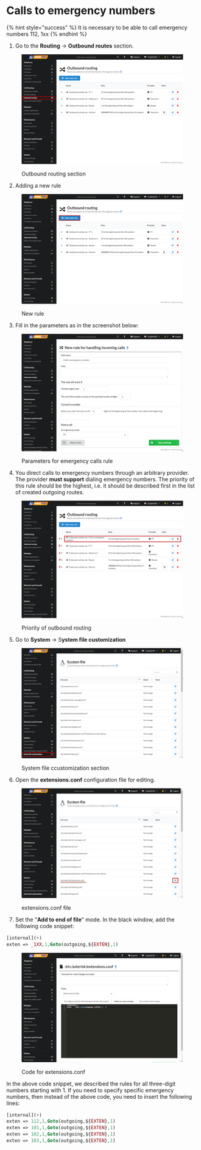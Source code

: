 # Calls to emergency numbers

{% hint style="success" %}
It is necessary to be able to call emergency numbers 112, 1xx
{% endhint %}

1. Go to the **Routing** → **Outbound routes** section.

<figure><img src="../../.gitbook/assets/OutboubdRoutingSection.png" alt=""><figcaption><p>Outbound routing section</p></figcaption></figure>

2. Adding a new rule

<figure><img src="../../.gitbook/assets/NewRuleForOutoundRouting.png" alt=""><figcaption><p>New rule</p></figcaption></figure>

3. Fill in the parameters as in the screenshot below:

<figure><img src="../../.gitbook/assets/SettingsForOutboundRoute.png" alt=""><figcaption><p>Parameters for emergency calls rule</p></figcaption></figure>

4. You direct calls to emergency numbers through an arbitrary provider. The provider **must support** dialing emergency numbers. The priority of this rule should be the highest, i.e. it should be described first in the list of created outgoing routes.

<figure><img src="../../.gitbook/assets/Priority (2).png" alt=""><figcaption><p>Priority of outbound routing</p></figcaption></figure>

5. Go to **System** → S**ystem file customization**

<figure><img src="../../.gitbook/assets/SystemFileCustomization.png" alt=""><figcaption><p>System file ccustomization section </p></figcaption></figure>

6. Open the **extensions.conf** configuration file for editing.

<figure><img src="../../.gitbook/assets/EditExtensions.conf.png" alt=""><figcaption><p>extensions.conf file</p></figcaption></figure>

7. Set the "**Add to end of file**" mode. In the black window, add the following code snippet:

```php
[internal](+)
exten => _1XX,1,Goto(outgoing,${EXTEN},1)	
```

<figure><img src="../../.gitbook/assets/CodeForExtensionsConf (3).png" alt=""><figcaption><p>Code for extensions.conf</p></figcaption></figure>

In the above code snippet, we described the rules for all three-digit numbers starting with 1. If you need to specify specific emergency numbers, then instead of the above code, you need to insert the following lines:

```php
[internal](+)
exten => 112,1,Goto(outgoing,${EXTEN},1)
exten => 101,1,Goto(outgoing,${EXTEN},1)
exten => 102,1,Goto(outgoing,${EXTEN},1)
exten => 103,1,Goto(outgoing,${EXTEN},1)
```
